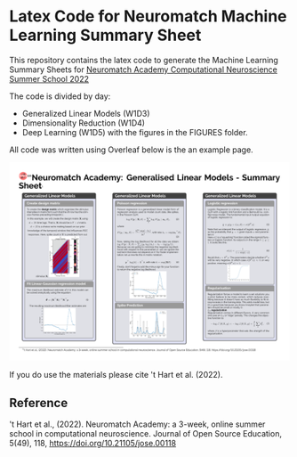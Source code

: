 # Latex Code for Neuromatch Machine Learning Summary Sheet

This repository contains the latex code to generate the Machine Learning Summary Sheets for [Neuromatch Academy Computational Neuroscience Summer School 2022](https://compneuro.neuromatch.io/tutorials/intro.html)

The code is divided by day:
+ Generalized Linear Models (W1D3)
+ Dimensionality Reduction (W1D4)
+ Deep Learning (W1D5)
with the figures in the FIGURES folder.

All code was written using Overleaf below is the an example page.


![W1D3_GLM](W1D3_GLM.png)



If you do use the materials please cite 't Hart et al. (2022).

## Reference 
't Hart et al., (2022). Neuromatch Academy: a 3-week, online summer school in computational neuroscience. Journal of Open Source Education, 5(49), 118, https://doi.org/10.21105/jose.00118
